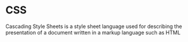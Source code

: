 # CSS

Cascading Style Sheets is a style sheet language used for describing the presentation of a document written in a markup language such as HTML
